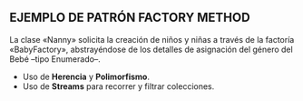 ## EJEMPLO DE PATRÓN FACTORY METHOD

La clase «Nanny» solicita la creación de niños y niñas a través de la factoría «BabyFactory», abstrayéndose de los detalles de asignación del género del Bebé –tipo Enumerado–.

* Uso de **Herencia** y **Polimorfismo**.
* Uso de **Streams** para recorrer y filtrar colecciones.
